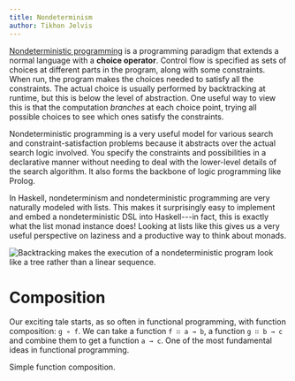 ```yaml
---
title: Nondeterminism
author: Tikhon Jelvis
---
```


[Nondeterministic programming][np] is a programming paradigm that extends a normal language with a **choice operator**. Control flow is specified as sets of choices at different parts in the program, along with some constraints. When run, the program makes the choices needed to satisfy all the constraints. The actual choice is usually performed by backtracking at runtime, but this is below the level of abstraction. One useful way to view this is that the computation *branches* at each choice point, trying all possible choices to see which ones satisfy the constraints.

Nondeterministic programming is a very useful model for various search and constraint-satisfaction problems because it abstracts over the actual search logic involved. You specify the constraints and possibilities in a declarative manner without needing to deal with the lower-level details of the search algorithm. It also forms the backbone of logic programming like Prolog.

In Haskell, nondeterminism and nondeterministic programming are very naturally modeled with lists. This makes it surprisingly easy to implement and embed a nondeterministic DSL into Haskell---in fact, this is exactly what the list monad instance does! Looking at lists like this gives us a very useful perspective on laziness and a productive way to think about monads.

![Backtracking makes the execution of a nondeterministic program look like a tree rather than a linear sequence.][tree]

[np]: http://en.wikipedia.org/wiki/Nondeterministic_programming
[tree]: tree.png

<!--more-->

</div>
<div class="content">

# Composition

Our exciting tale starts, as so often in functional programming, with function composition: `g ∘ f`. We can take a function `f ∷ a → b`, a function `g ∷ b → c` and combine them to get a function `a → c`. One of the most fundamental ideas in functional programming.

<div class="figure" id="function-composition">
<p>
Simple function composition.
</p>
</div>